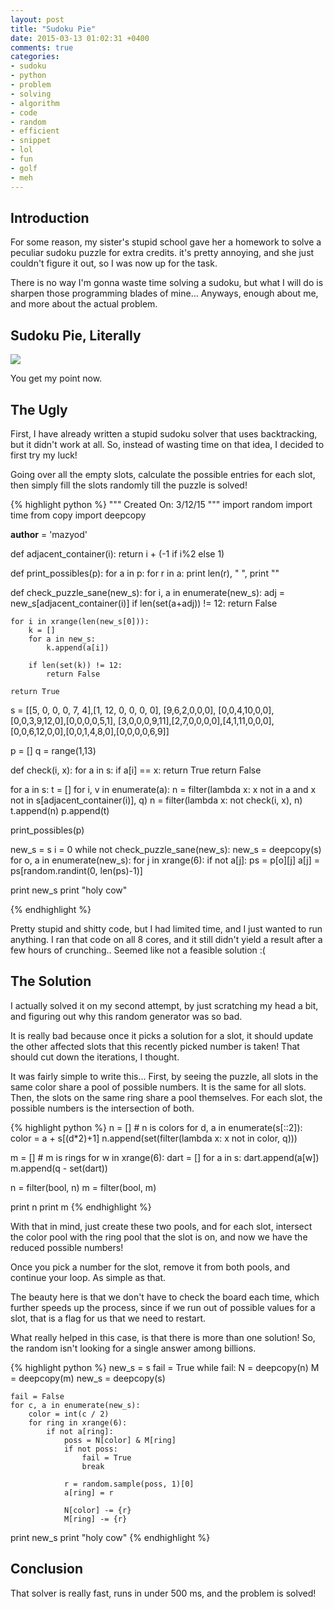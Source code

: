 ```yaml
---
layout: post
title: "Sudoku Pie"
date: 2015-03-13 01:02:31 +0400
comments: true
categories: 
- sudoku
- python
- problem
- solving
- algorithm
- code
- random
- efficient
- snippet
- lol
- fun
- golf
- meh
---
```


## Introduction

For some reason, my sister's stupid school gave her a homework to solve a peculiar sudoku puzzle for extra credits. it's pretty annoying, and she just couldn't figure it out, so I was now up for the task.

There is no way I'm gonna waste time solving a sudoku, but what I will do is sharpen those programming blades of mine... Anyways, enough about me, and more about the actual problem.

## Sudoku Pie, Literally

![](http://mazyod.com/images/sudok.png)

You get my point now.

## The Ugly

First, I have already written a stupid sudoku solver that uses backtracking, but it didn't work at all. So, instead of wasting time on that idea, I decided to first try my luck!

Going over all the empty slots, calculate the possible entries for each slot, then simply fill the slots randomly till the puzzle is solved!

{% highlight python %}
"""
Created On: 3/12/15
"""
import random
import time
from copy import deepcopy

__author__ = 'mazyod'

def adjacent_container(i):
    return i + (-1 if i%2 else 1)


def print_possibles(p):
    for a in p:
        for r in a:
            print len(r), " ",
        print ""


def check_puzzle_sane(new_s):
    for i, a in enumerate(new_s):
        adj = new_s[adjacent_container(i)]
        if len(set(a+adj)) != 12:
            return False

    for i in xrange(len(new_s[0])):
        k = []
        for a in new_s:
            k.append(a[i])

        if len(set(k)) != 12:
            return False

    return True


s = [[5, 0, 0, 0, 7, 4],[1, 12, 0, 0, 0, 0], [9,6,2,0,0,0], [0,0,4,10,0,0], [0,0,3,9,12,0],[0,0,0,0,5,1], [3,0,0,0,9,11],[2,7,0,0,0,0],[4,1,11,0,0,0],[0,0,6,12,0,0],[0,0,1,4,8,0],[0,0,0,0,6,9]]

p = []
q = range(1,13)

def check(i, x):
    for a in s:
        if a[i] == x:
            return True
    return False


for a in s:
    t = []
    for i, v in enumerate(a):
        n = filter(lambda x: x not in a and x not in s[adjacent_container(i)], q)
        n = filter(lambda x: not check(i, x), n)
        t.append(n)
    p.append(t)

print_possibles(p)

new_s = s
i = 0
while not check_puzzle_sane(new_s):
    new_s = deepcopy(s)
    for o, a in enumerate(new_s):
        for j in xrange(6):
            if not a[j]:
                ps = p[o][j]
                a[j] = ps[random.randint(0, len(ps)-1)]

print new_s
print "holy cow"

{% endhighlight %}

Pretty stupid and shitty code, but I had limited time, and I just wanted to run anything. I ran that code on all 8 cores, and it still didn't yield a result after a few hours of crunching.. Seemed like not a feasible solution :(

## The Solution

I actually solved it on my second attempt, by just scratching my head a bit, and figuring out why this random generator was so bad.

It is really bad because once it picks a solution for a slot, it should update the other affected slots that this recently picked number is taken! That should cut down the iterations, I thought.

It was fairly simple to write this... First, by seeing the puzzle, all slots in the same color share a pool of possible numbers. It is the same for all slots. Then, the slots on the same ring share a pool themselves. For each slot, the possible numbers is the intersection of both.

{% highlight python %}
n = [] # n is colors
for d, a in enumerate(s[::2]):
    color = a + s[(d*2)+1]
    n.append(set(filter(lambda x: x not in color, q)))

m = [] # m is rings
for w in xrange(6):
    dart = []
    for a in s:
        dart.append(a[w])
    m.append(q - set(dart))

n = filter(bool, n)
m = filter(bool, m)

print n
print m
{% endhighlight %}

With that in mind, just create these two pools, and for each slot, intersect the color pool with the ring pool that the slot is on, and now we have the reduced possible numbers!

Once you pick a number for the slot, remove it from both pools, and continue your loop. As simple as that.

The beauty here is that we don't have to check the board each time, which further speeds up the process, since if we run out of possible values for a slot, that is a flag for us that we need to restart.

What really helped in this case, is that there is more than one solution! So, the random isn't looking for a single answer among billions.

{% highlight python %}
new_s = s
fail = True
while fail:
    N = deepcopy(n)
    M = deepcopy(m)
    new_s = deepcopy(s)

    fail = False
    for c, a in enumerate(new_s):
        color = int(c / 2)
        for ring in xrange(6):
            if not a[ring]:
                poss = N[color] & M[ring]
                if not poss:
                    fail = True
                    break

                r = random.sample(poss, 1)[0]
                a[ring] = r

                N[color] -= {r}
                M[ring] -= {r}

print new_s
print "holy cow"
{% endhighlight %}

## Conclusion

That solver is really fast, runs in under 500 ms, and the problem is solved!
